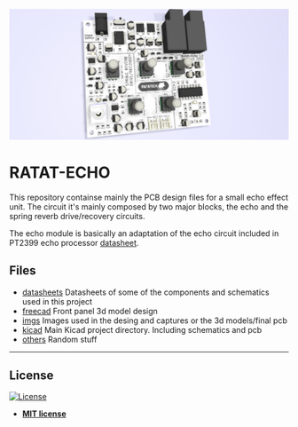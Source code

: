 ![Alt text](imgs/ratatech_echo_pcb_top_view.png?raw=true "RATAT-ECHO pcb top view")

# RATAT-ECHO

This repository containse mainly the PCB design files for a small echo effect unit. The circuit it's mainly composed by two major blocks, the echo and the spring reverb drive/recovery circuits. 

The echo module is basically an adaptation of the echo circuit included in PT2399 echo processor [datasheet](./datasheets/PT2399_1.pdf). 
 

## Files

* [datasheets](./datasheets) 	Datasheets of some of the components and schematics used in this project 
* [freecad](./freecad) 		Front panel 3d model design 
* [imgs](./imgs) 				Images used in the desing and captures or the 3d models/final pcb
* [kicad](./kicad) 			Main Kicad project directory. Including schematics and pcb
* [others](./others) 			Random stuff

---

## License

[![License](http://img.shields.io/:license-mit-blue.svg?style=flat-square)](http://badges.mit-license.org)

- **[MIT license](http://opensource.org/licenses/mit-license.php)**
